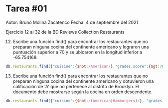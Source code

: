 # Tarea #01
Autor: Bruno Molina Zacatenco
Fecha: 4 de septiembre del 2021

Ejercicio 12 al 32 de la BD Reviews Collection Restaurants

12. Escribe una función find() para encontrar los restaurantes que no preparan ninguna cocina del continente americano y lograron una puntuación superior a 70 y se ubicaron en la longitud inferior a -65.754168.

```javascript
db.restaurants.find({"cuisine":{$not:/American/},"grades.score":{$gt:70},"address.coord.0":{$lt:-65.754168}},{"cuisine":1,"grades":1,"address.coord":1})
```

13. Escribe una función find() para encontrar los restaurantes que no preparan ninguna cocina del continente americano y obtuvieron una calificación de 'A' que no pertenece al distrito de Brooklyn. El documento debe mostrarse según la cocina en orden descendente.

```javascript
db.restaurants.find({"cuisine":{$not:/(American|Hamburgers)/}, "grades.grade":'A', "borough":{$ne:'Brooklyn'}},{"cuisine":1, "grades.grade":1, "borough":1}).sort({"cuisine":-1})
```
